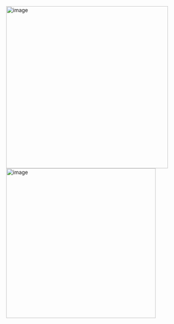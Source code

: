 <img width="434" alt="image" src="https://github.com/user-attachments/assets/def27e0d-dcae-4d7c-ae7d-ef0552ee7e8d" />
<img width="401" alt="image" src="https://github.com/user-attachments/assets/a9f0d920-b3fa-4d47-8e6c-2856245a7570" />
